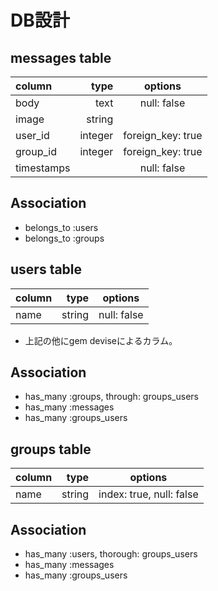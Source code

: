 # DB設計


## messages table
| column     | type        | options                    |
|:-----------|------------:|:--------------------------:|
| body       | text        | null: false                |
| image      | string      |                            |
| user_id    | integer     | foreign_key: true          |
| group_id   | integer     | foreign_key: true          |
| timestamps |             | null: false                |


## Association
+ belongs_to :users
+ belongs_to :groups


## users table
| column     | type        | options                    |
|:-----------|------------:|:--------------------------:|
| name       | string      | null: false                |
+ 上記の他にgem deviseによるカラム。


## Association
+ has_many :groups, through: groups_users
+ has_many :messages
+ has_many :groups_users



## groups table
| column     | type        | options                    |
|:-----------|------------:|:--------------------------:|
| name       | string      |index: true, null: false    |


## Association
+ has_many :users, thorough: groups_users
+ has_many :messages
+ has_many :groups_users


